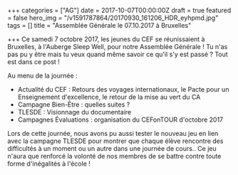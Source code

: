 +++
categories = ["AG"]
date = 2017-10-07T00:00:00Z
draft = true
featured = false
hero_img = "/v1591787864/20170930_161206_HDR_eyhpmd.jpg"
tags = []
title = "Assemblée Générale le 07.10.2017 à Bruxelles"

+++
Ce samedi 7 octobre 2017, les jeunes du CEF se réunissaient à Bruxelles, à l'Auberge Sleep Well, pour notre Assemblée Générale ! Tu n'as pas pu y être mais tu veux quand même savoir ce qu'il s'y est passé ? Tout est dans ce post !  
  
Au menu de la journée :

* Actualité du CEF : Retours des voyages internationaux, le Pacte pour un Enseignement d'excellence, le retour de la mise au vert du CA
* Campagne Bien-Être : quelles suites ?
* TLESDE : Visionnage du documentaire
* Campagnes Évaluations : organisation du CEFonTOUR d'octobre 2017

Lors de cette journée, nous avons pu aussi tester le nouveau jeu en lien avec la campagne TLESDE pour montrer que chaque élève rencontre des difficultés à un moment ou un autre dans une journée de cours.. Ce jeu n'aura que renforcé la volonté de nos membres de se battre contre toute forme d'inégalités à l'école !